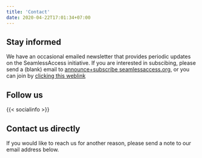```yaml
---
title: 'Contact'
date: 2020-04-22T17:01:34+07:00
---
```


## Stay informed

We have an occasional emailed newsletter that provides periodic updates on the SeamlessAccess initiative. If you are interested in subscibing, please send a (blank) email to [announce+subscribe <at> seamlessaccess.org](mailto:announce+subscribe@seamlessaccess.org), or you can join by [clicking this weblink](https://groups.google.com/a/seamlessaccess.org/forum/#!forum/announce/join)

## Follow us

{{< socialinfo >}}

## Contact us directly

If you would like to reach us for another reason, please send a note to our email address below.

